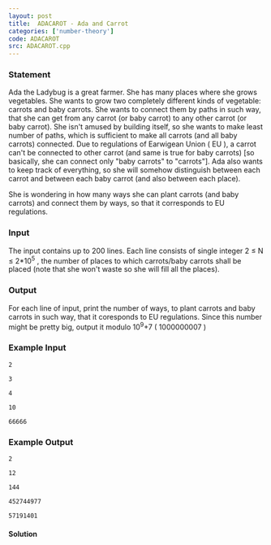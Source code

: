 ```yaml
---
layout: post
title:  ADACAROT - Ada and Carrot
categories: ['number-theory']
code: ADACAROT
src: ADACAROT.cpp
---
```


### **Statement**

Ada the Ladybug is a great farmer. She has many places where she grows
vegetables. She wants to grow two completely different kinds of vegetable:
carrots and baby carrots. She wants to connect them by paths in such
way, that she can get from any carrot (or baby carrot) to any other carrot (or
baby carrot). She isn't amused by building itself, so she wants to make least
number of paths, which is sufficient to make all carrots (and all baby
carrots) connected. Due to regulations of Earwigean Union ( EU ), a carrot
can't be connected to other carrot (and same is true for baby carrots) [so
basically, she can connect only "baby carrots" to "carrots"]. Ada also wants
to keep track of everything, so she will somehow distinguish between each
carrot and between each baby carrot (and also between each place).

She is wondering in how many ways she can plant carrots (and baby carrots) and
connect them by ways, so that it corresponds to EU regulations.

### Input

The input contains up to 200 lines. Each line consists of single integer 2 ≤
N ≤ 2*10<sup>5</sup> , the number of places to which carrots/baby
carrots shall be placed (note that she won't waste so she will fill all the
places).

### Output

For each line of input, print the number of ways, to plant carrots and baby
carrots in such way, that it coresponds to EU regulations. Since this
number might be pretty big, output it modulo 10<sup>9</sup>+7 (
1000000007 )

### Example Input

    
    
    2
    3
    4
    10
    66666
    

### Example Output

    
    
    2
    12
    144
    452744977
    57191401
    



#### **Solution**



